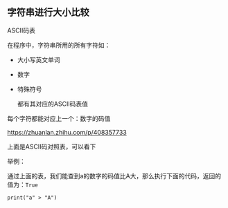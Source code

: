 

## 字符串进行大小比较

ASCII码表

在程序中，字符串所用的所有字符如：

- 大小写英文单词

- 数字

- 特殊符号

  都有其对应的ASCII码表值

每个字符都能对应上一个：数字的码值

https://zhuanlan.zhihu.com/p/408357733

上面是ASCII码对照表，可以看下



举例：

通过上面的表，我们能查到a的数字的码值比A大，那么执行下面的代码，返回的值为：`True`

```
print("a" > "A")
```

